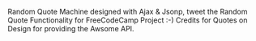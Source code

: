 Random Quote Machine designed with Ajax & Jsonp, tweet the Random Quote Functionality for FreeCodeCamp Project :-)
Credits for Quotes on Design for providing the Awsome API.

